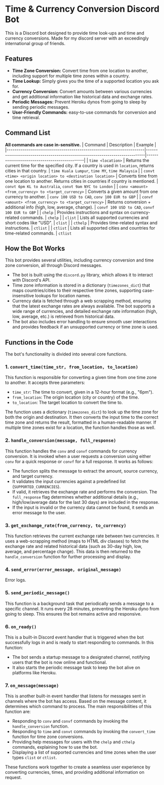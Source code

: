# Time & Currency Conversion Discord Bot

This is a Discord bot designed to provide time look-ups and time and currency conversions. Made for my discord server with an exceedingly international group of friends.

## Features
- **Time Zone Conversion:** Convert time from one location to another, including support for multiple time zones within a country.
- **Time Lookup:** Simply gives you the time of a supported location you ask for.
- **Currency Conversion:** Convert amounts between various currencies and get additional information like historical data and exchange rates.
- **Periodic Messages:** Prevent Heroku dynos from going to sleep by sending periodic messages.
- **User-Friendly Commands:** easy-to-use commands for conversion and time retrieval.



## Command List
**All commands are case in-sensitive.**
| Command                                                              | Description                                                                 | Example                                      |
|----------------------------------------------------------------------|-----------------------------------------------------------------------------|----------------------------------------------|
| `time <location>`                                                     | Returns the current time for the specified city. If a country is used in `location`, returns cities in that country. | `time Kuala Lumpur`, `time MY`, `time Malaysia` |
| `convt <time> <origin location> to <destination location>`             | Converts time from one location to another. Returns cities in countries if country is mentioned. | `convt 6pm KL to Australia`, `convt 9am NYC to London` |
| `conv <amount> <from_currency> to <target_currency>`                   | Converts a given amount from one currency to another. | `conv 100 USD to CAD`, `conv 100 EUR to GBP` |
| `convf <amount> <from_currency> to <target_currency>`                  | Returns conversion + additional info (high, low, average, change). | `convf 100 USD to CAD`, `convf 100 EUR to GBP` |
| `chelp`                                                              | Provides instructions and syntax  on currency-related commands.                                      | `chelp`                                    |
| `clist`                                                               | Lists all supported currencies and short codes like "USD".                              | `clist`                                     |
| `cthelp`                                                              | Provides time-related syntax and instructions.         | `ctlist`                                    |
| `ctlist`                                                              | Lists all supported cities and countries for time-related commands.         | `ctlist`        

## How the Bot Works

This bot provides several utilities, including currency conversion and time zone conversion, all through Discord messages. 

- The bot is built using the `discord.py` library, which allows it to interact with Discord's API.
- Time zone information is stored in a dictionary (`timezones_dict`) that maps countries/cities to their respective time zones, supporting case-insensitive lookups for location names.
- Currency data is fetched through a web scrapping method, ensuring that the latest exchange rates are always available. The bot supports a wide range of currencies, and detailed exchange rate information (high, low, average, etc.) is retrieved from historical data.
- The bot also includes error handling to ensure smooth user interactions and provides feedback if an unsupported currency or time zone is used.

## Functions in the Code

The bot's functionality is divided into several core functions.

### 1. `convert_time(time_str, from_location, to_location)`
This function is responsible for converting a given time from one time zone to another. It accepts three parameters:
- `time_str`: The time to convert, given in a 12-hour format (e.g., "6pm").
- `from_location`: The origin location (city or country) of the time.
- `to_location`: The target location to convert the time to.

The function uses a dictionary (`timezones_dict`) to look up the time zone for both the origin and destination. It then converts the input time to the correct time zone and returns the result, formatted in a human-readable manner. If multiple time zones exist for a location, the function handles those as well.

### 2. `handle_conversion(message, full_response)`
This function handles the `conv` and `convf` commands for currency conversion. It is invoked when a user requests a conversion using either `conv` for a quick response or `convf` for a full response. It works as follows:
- The function splits the message to extract the amount, source currency, and target currency.
- It validates the input currencies against a predefined list (`SUPPORTED_CURRENCIES`).
- If valid, it retrieves the exchange rate and performs the conversion. The `full_response` flag determines whether additional details (e.g., high/low/average data for the last 30 days) are included in the response.
- If the input is invalid or the currency data cannot be found, it sends an error message to the user.

### 3. `get_exchange_rate(from_currency, to_currency)`
This function retrieves the current exchange rate between two currencies. It uses a web-scrapping method (maps to HTML div classes) to fetch the exchange rate and related historical data (such as 30-day high, low, average, and percentage change). This data is then returned to the `handle_conversion` function for further processing and display.

### 4. `send_error(error_message, original_message)`
Error logs. 

### 5. `send_periodic_message()`
This function is a background task that periodically sends a message to a specific channel. It runs every 28 minutes, preventing the Heroku dyno from going to sleep. This ensures the bot remains active and responsive.

### 6. `on_ready()`
This is a built-in Discord event handler that is triggered when the bot successfully logs in and is ready to start responding to commands. In this function:
- The bot sends a startup message to a designated channel, notifying users that the bot is now online and functional.
- It also starts the periodic message task to keep the bot alive on platforms like Heroku.

### 7. `on_message(message)`
This is another built-in event handler that listens for messages sent in channels where the bot has access. Based on the message content, it determines which command to process. The main responsibilities of this function are:
- Responding to `conv` and `convf` commands by invoking the `handle_conversion` function.
- Responding to `time` and `convt` commands by invoking the `convert_time` function for time zone conversions.
- Providing help messages for users with the `chelp` and `cthelp` commands, explaining how to use the bot.
- Displaying a list of supported currencies and time zones when the user types `clist` or `ctlist`.

These functions work together to create a seamless user experience by converting currencies, times, and providing additional information on request.


